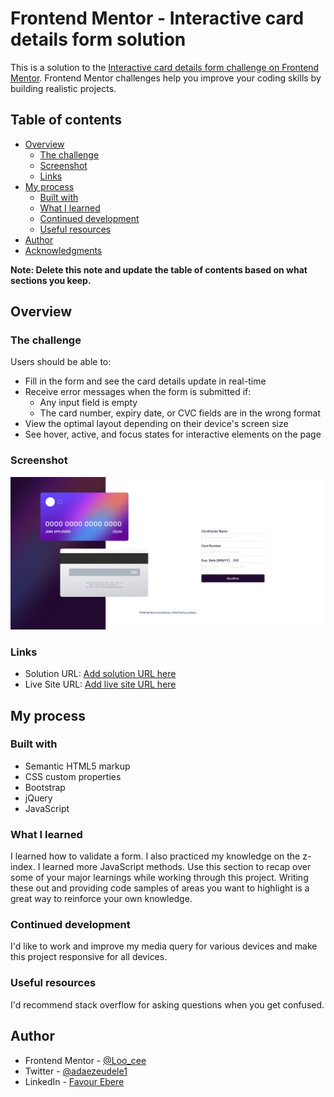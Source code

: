 # Frontend Mentor - Interactive card details form solution

This is a solution to the [Interactive card details form challenge on Frontend Mentor](https://www.frontendmentor.io/challenges/interactive-card-details-form-XpS8cKZDWw). Frontend Mentor challenges help you improve your coding skills by building realistic projects.

## Table of contents

- [Overview](#overview)
  - [The challenge](#the-challenge)
  - [Screenshot](#screenshot)
  - [Links](#links)
- [My process](#my-process)
  - [Built with](#built-with)
  - [What I learned](#what-i-learned)
  - [Continued development](#continued-development)
  - [Useful resources](#useful-resources)
- [Author](#author)
- [Acknowledgments](#acknowledgments)

**Note: Delete this note and update the table of contents based on what sections you keep.**

## Overview

### The challenge

Users should be able to:

- Fill in the form and see the card details update in real-time
- Receive error messages when the form is submitted if:
  - Any input field is empty
  - The card number, expiry date, or CVC fields are in the wrong format
- View the optimal layout depending on their device's screen size
- See hover, active, and focus states for interactive elements on the page

### Screenshot

![](/images/interactive-card-screenshot.png)

### Links

- Solution URL: [Add solution URL here](https://your-solution-url.com)
- Live Site URL: [Add live site URL here](https://your-live-site-url.com)

## My process

### Built with

- Semantic HTML5 markup
- CSS custom properties
- Bootstrap
- jQuery
- JavaScript


### What I learned

I learned how to validate a form. I also practiced my knowledge on the z-index. I learned more JavaScript methods.
Use this section to recap over some of your major learnings while working through this project. Writing these out and providing code samples of areas you want to highlight is a great way to reinforce your own knowledge.


### Continued development

I'd like to work and improve my media query for various devices and make this project responsive for all devices.


### Useful resources

I'd recommend stack overflow for asking questions when you get confused.

## Author

<!-- - Website - [Add your name here](https://www.your-site.com) -->
- Frontend Mentor - [@Loo_cee](https://www.frontendmentor.io/profile/Loocee)
- Twitter - [@adaezeudele1](https://www.twitter.com/adaezeudele1?s=09)
- LinkedIn - [Favour Ebere](https://www.linkedin.com/in/favour-ebere-79a171231)
